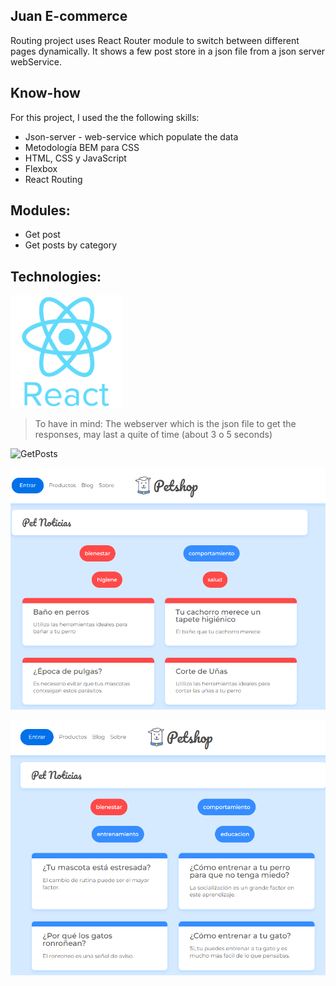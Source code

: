 ## Juan E-commerce

Routing project uses React Router module to switch between different pages dynamically. It shows a few post store in a json file from a json server webService. 

## Know-how

For this project, I used the the following skills:
-   Json-server - web-service which populate the data
-   Metodología BEM para CSS
-   HTML, CSS y JavaScript
-   Flexbox
- React Routing 

## Modules:

 - Get post
 - Get posts by category

 

## Technologies:

 <a href="https://reactjs.org/" target="_blank" rel="noreferrer"> <img src="https://raw.githubusercontent.com/devicons/devicon/master/icons/react/react-original-wordmark.svg" alt="react" width="180" height="180"/> </a>

>To have in mind: The webserver which is the json file to get the responses, may last a quite of time (about 3 o 5 seconds)

![GetPosts](https://github.com/ciscojuan/Routing/blob/main/src/assets/img/getPost.png?raw=true")

![GetPostsbyCategory](https://github.com/ciscojuan/Routing/blob/main/src/assets/img/getPosts-by-category.png?raw=true")

![GetPostsbyCategory](https://github.com/ciscojuan/Routing/blob/main/src/assets/img/getPosts-by-category-.png?raw=true")